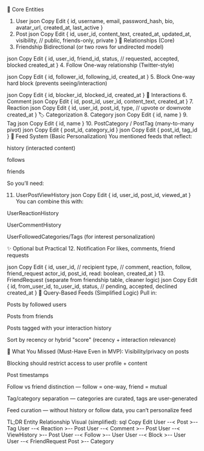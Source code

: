 🔑 Core Entities
1. User
json
Copy
Edit
{
  id,
  username,
  email,
  password_hash,
  bio,
  avatar_url,
  created_at,
  last_active
}
2. Post
json
Copy
Edit
{
  id,
  user_id,
  content_text,
  created_at,
  updated_at,
  visibility, // public, friends-only, private
}
📎 Relationships (Core)
3. Friendship
Bidirectional (or two rows for undirected model)

json
Copy
Edit
{
  id,
  user_id,
  friend_id,
  status, // requested, accepted, blocked
  created_at
}
4. Follow
One-way relationship (Twitter-style)

json
Copy
Edit
{
  id,
  follower_id,
  following_id,
  created_at
}
5. Block
One-way hard block (prevents seeing/interaction)

json
Copy
Edit
{
  id,
  blocker_id,
  blocked_id,
  created_at
}
💬 Interactions
6. Comment
json
Copy
Edit
{
  id,
  post_id,
  user_id,
  content_text,
  created_at
}
7. Reaction
json
Copy
Edit
{
  id,
  user_id,
  post_id,
  type, // upvote or downvote
  created_at
}
🏷️ Categorization
8. Category
json
Copy
Edit
{
  id,
  name
}
9. Tag
json
Copy
Edit
{
  id,
  name
}
10. PostCategory / PostTag (many-to-many pivot)
json
Copy
Edit
{
  post_id,
  category_id
}
json
Copy
Edit
{
  post_id,
  tag_id
}
📰 Feed System (Basic Personalization)
You mentioned feeds that reflect:

history (interacted content)

follows

friends

So you’ll need:

11. UserPostViewHistory
json
Copy
Edit
{
  id,
  user_id,
  post_id,
  viewed_at
}
You can combine this with:

UserReactionHistory

UserCommentHistory

UserFollowedCategories/Tags (for interest personalization)

✨ Optional but Practical
12. Notification
For likes, comments, friend requests

json
Copy
Edit
{
  id,
  user_id, // recipient
  type, // comment, reaction, follow, friend_request
  actor_id,
  post_id,
  read: boolean,
  created_at
}
13. FriendRequest (separate from friendship table, cleaner logic)
json
Copy
Edit
{
  id,
  from_user_id,
  to_user_id,
  status, // pending, accepted, declined
  created_at
}
🚀 Query-Based Feeds (Simplified Logic)
Pull in:

Posts by followed users

Posts from friends

Posts tagged with your interaction history

Sort by recency or hybrid "score" (recency + interaction relevance)

🧠 What You Missed (Must-Have Even in MVP):
Visibility/privacy on posts

Blocking should restrict access to user profile + content

Post timestamps

Follow vs friend distinction — follow = one-way, friend = mutual

Tag/category separation — categories are curated, tags are user-generated

Feed curation — without history or follow data, you can’t personalize feed

TL;DR Entity Relationship Visual (simplified):
sql
Copy
Edit
User --< Post >-- Tag
User --< Reaction >-- Post
User --< Comment >-- Post
User --< ViewHistory >-- Post
User --< Follow >-- User
User --< Block >-- User
User --< FriendRequest
Post >-- Category
